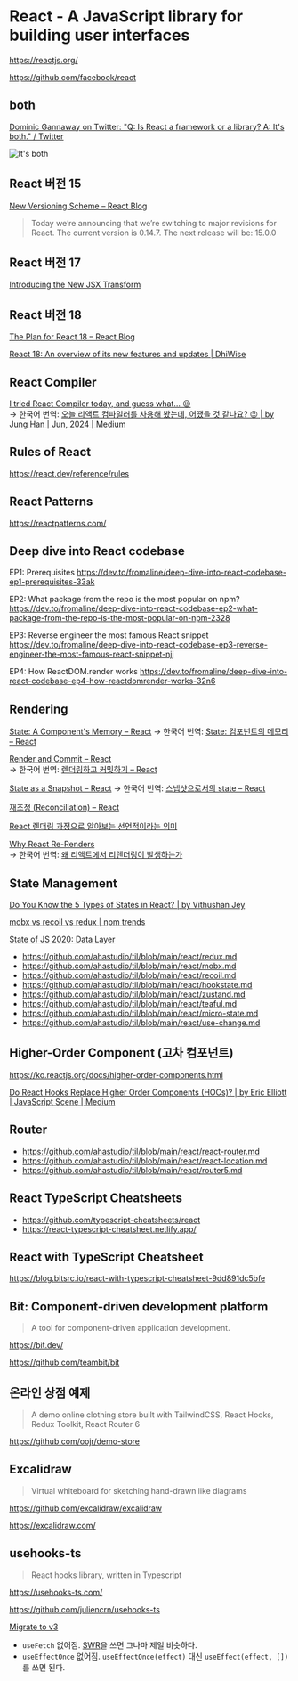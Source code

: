 # React - A JavaScript library for building user interfaces

<https://reactjs.org/>

<https://github.com/facebook/react>

## both

[Dominic Gannaway on Twitter: "Q: Is React a framework or a library? A: It's both." / Twitter](https://twitter.com/trueadm/status/1194567962784653312)

![It's both](./images/react-is-both.png)

## React 버전 15

[New Versioning Scheme – React Blog](https://reactjs.org/blog/2016/02/19/new-versioning-scheme.html)

> Today we’re announcing that we’re switching to major revisions for React.
> The current version is 0.14.7. The next release will be: 15.0.0

## React 버전 17

[Introducing the New JSX Transform](https://reactjs.org/blog/2020/09/22/introducing-the-new-jsx-transform.html)

## React 버전 18

[The Plan for React 18 – React Blog](https://reactjs.org/blog/2021/06/08/the-plan-for-react-18.html)

[React 18: An overview of its new features and updates | DhiWise](https://medium.com/dhiwise/react-18-new-features-and-updates-2e608d862a6d)

## React Compiler

[I tried React Compiler today, and guess what... 😉](https://www.developerway.com/posts/i-tried-react-compiler) \
→ 한국어 번역:
[오늘 리액트 컴파일러를 사용해 봤는데, 어땠을 것 같나요? 😉 | by Jung Han | Jun, 2024 | Medium](https://junghan92.medium.com/%EC%98%A4%EB%8A%98-%EB%A6%AC%EC%95%A1%ED%8A%B8-%EC%BB%B4%ED%8C%8C%EC%9D%BC%EB%9F%AC%EB%A5%BC-%EC%82%AC%EC%9A%A9%ED%95%B4-%EB%B4%A4%EB%8A%94%EB%8D%B0-%EC%96%B4%EB%95%A0%EC%9D%84-%EA%B2%83-%EA%B0%99%EB%82%98%EC%9A%94-ece57f076b02)

## Rules of React

<https://react.dev/reference/rules>

## React Patterns

<https://reactpatterns.com/>

## Deep dive into React codebase

EP1: Prerequisites
<https://dev.to/fromaline/deep-dive-into-react-codebase-ep1-prerequisites-33ak>

EP2: What package from the repo is the most popular on npm?
<https://dev.to/fromaline/deep-dive-into-react-codebase-ep2-what-package-from-the-repo-is-the-most-popular-on-npm-2328>

EP3: Reverse engineer the most famous React snippet
<https://dev.to/fromaline/deep-dive-into-react-codebase-ep3-reverse-engineer-the-most-famous-react-snippet-njj>

EP4: How ReactDOM.render works
<https://dev.to/fromaline/deep-dive-into-react-codebase-ep4-how-reactdomrender-works-32n6>

## Rendering

[State: A Component's Memory – React](https://react.dev/learn/state-a-components-memory)
→ 한국어 번역:
[State: 컴포넌트의 메모리 – React](https://react-ko.dev/learn/state-a-components-memory)

[Render and Commit – React](https://react.dev/learn/render-and-commit) \
→ 한국어 번역:
[렌더링하고 커밋하기 – React](https://react-ko.dev/learn/render-and-commit)

[State as a Snapshot – React](https://react.dev/learn/state-as-a-snapshot)
→ 한국어 번역:
[스냅샷으로서의 state – React](https://react-ko.dev/learn/state-as-a-snapshot)

[재조정 (Reconciliation) – React](https://ko.legacy.reactjs.org/docs/reconciliation.html)

[React 렌더링 과정으로 알아보는 선언적이라는 의미](https://pozafly.github.io/react/declarative-meaning-of-react-rendering-process/)

[Why React Re-Renders](https://www.joshwcomeau.com/react/why-react-re-renders/) \
→ 한국어 번역:
[왜 리액트에서 리렌더링이 발생하는가](https://medium.com/@yujso66/%EB%B2%88%EC%97%AD-%EC%99%9C-%EB%A6%AC%EC%95%A1%ED%8A%B8%EC%97%90%EC%84%9C-%EB%A6%AC%EB%A0%8C%EB%8D%94%EB%A7%81%EC%9D%B4-%EB%B0%9C%EC%83%9D%ED%95%98%EB%8A%94%EA%B0%80-74dd239b0063)

## State Management

[Do You Know the 5 Types of States in React? | by Vithushan Jey](https://javascript.plainenglish.io/do-you-know-the-5-types-of-states-in-react-8734a04a5ffb)

[mobx vs recoil vs redux | npm trends](https://www.npmtrends.com/redux-vs-mobx-vs-recoil)

[State of JS 2020: Data Layer](https://2020.stateofjs.com/en-US/technologies/datalayer/)

- <https://github.com/ahastudio/til/blob/main/react/redux.md>
- <https://github.com/ahastudio/til/blob/main/react/mobx.md>
- <https://github.com/ahastudio/til/blob/main/react/recoil.md>
- <https://github.com/ahastudio/til/blob/main/react/hookstate.md>
- <https://github.com/ahastudio/til/blob/main/react/zustand.md>
- <https://github.com/ahastudio/til/blob/main/react/teaful.md>
- <https://github.com/ahastudio/til/blob/main/react/micro-state.md>
- <https://github.com/ahastudio/til/blob/main/react/use-change.md>

## Higher-Order Component (고차 컴포넌트)

<https://ko.reactjs.org/docs/higher-order-components.html>

[Do React Hooks Replace Higher Order Components (HOCs)? | by Eric Elliott | JavaScript Scene | Medium](https://medium.com/javascript-scene/do-react-hooks-replace-higher-order-components-hocs-7ae4a08b7b58)

## Router

- <https://github.com/ahastudio/til/blob/main/react/react-router.md>
- <https://github.com/ahastudio/til/blob/main/react/react-location.md>
- <https://github.com/ahastudio/til/blob/main/react/router5.md>

## React TypeScript Cheatsheets

- <https://github.com/typescript-cheatsheets/react>
- <https://react-typescript-cheatsheet.netlify.app/>

## React with TypeScript Cheatsheet

<https://blog.bitsrc.io/react-with-typescript-cheatsheet-9dd891dc5bfe>

## Bit: Component-driven development platform

> A tool for component-driven application development.

<https://bit.dev/>

<https://github.com/teambit/bit>

## 온라인 상점 예제

> A demo online clothing store built with TailwindCSS, React Hooks,
> Redux Toolkit, React Router 6

<https://github.com/oojr/demo-store>

## Excalidraw

> Virtual whiteboard for sketching hand-drawn like diagrams

<https://github.com/excalidraw/excalidraw>

<https://excalidraw.com/>

## usehooks-ts

> React hooks library, written in Typescript

<https://usehooks-ts.com/>

<https://github.com/juliencrn/usehooks-ts>

[Migrate to v3](https://usehooks-ts.com/migrate-to-v3)
- `useFetch` 없어짐.
  [SWR](https://swr.vercel.app/ko)을 쓰면 그나마 제일 비슷하다.
- `useEffectOnce` 없어짐. `useEffectOnce(effect)` 대신 `useEffect(effect, [])`를 쓰면 된다.
